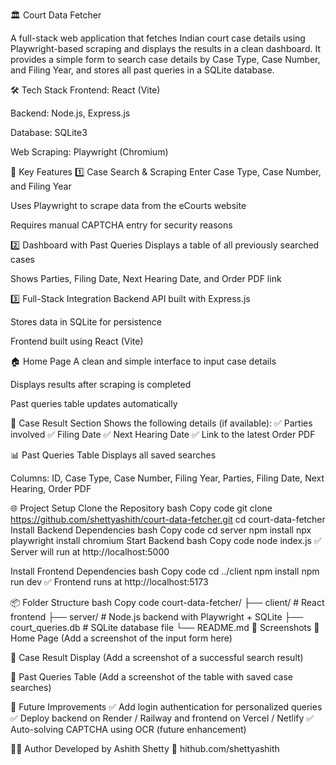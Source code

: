 🏛 Court Data Fetcher

A full-stack web application that fetches Indian court case details using Playwright-based scraping and displays the results in a clean dashboard.
It provides a simple form to search case details by Case Type, Case Number, and Filing Year, and stores all past queries in a SQLite database.

🛠️ Tech Stack
Frontend: React (Vite)

Backend: Node.js, Express.js

Database: SQLite3

Web Scraping: Playwright (Chromium)

🔑 Key Features
1️⃣ Case Search & Scraping
Enter Case Type, Case Number, and Filing Year

Uses Playwright to scrape data from the eCourts website

Requires manual CAPTCHA entry for security reasons

2️⃣ Dashboard with Past Queries
Displays a table of all previously searched cases

Shows Parties, Filing Date, Next Hearing Date, and Order PDF link

3️⃣ Full-Stack Integration
Backend API built with Express.js

Stores data in SQLite for persistence

Frontend built using React (Vite)

🏠 Home Page
A clean and simple interface to input case details

Displays results after scraping is completed

Past queries table updates automatically

📄 Case Result Section
Shows the following details (if available):
✅ Parties involved
✅ Filing Date
✅ Next Hearing Date
✅ Link to the latest Order PDF

📊 Past Queries Table
Displays all saved searches

Columns: ID, Case Type, Case Number, Filing Year, Parties, Filing Date, Next Hearing, Order PDF

🌐 Project Setup
Clone the Repository
bash
Copy code
git clone https://github.com/shettyashith/court-data-fetcher.git
cd court-data-fetcher
Install Backend Dependencies
bash
Copy code
cd server
npm install
npx playwright install chromium
Start Backend
bash
Copy code
node index.js
✅ Server will run at http://localhost:5000

Install Frontend Dependencies
bash
Copy code
cd ../client
npm install
npm run dev
✅ Frontend runs at http://localhost:5173

📦 Folder Structure
bash
Copy code
court-data-fetcher/
├── client/        # React frontend
├── server/        # Node.js backend with Playwright + SQLite
├── court_queries.db # SQLite database file
└── README.md
📸 Screenshots
🔹 Home Page
(Add a screenshot of the input form here)

🔹 Case Result Display
(Add a screenshot of a successful search result)

🔹 Past Queries Table
(Add a screenshot of the table with saved case searches)

🚀 Future Improvements
✅ Add login authentication for personalized queries
✅ Deploy backend on Render / Railway and frontend on Vercel / Netlify
✅ Auto-solving CAPTCHA using OCR (future enhancement)

👨‍💻 Author
Developed by Ashith Shetty
🔗 hithub.com/shettyashith
